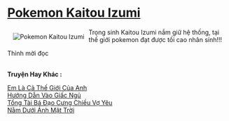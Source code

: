 <a href="https://utruyen.com/pokemon-kaitou-izumi/21679/" title="Pokemon Kaitou Izumi"><h1>Pokemon Kaitou Izumi</h1></a><div style="display:table"><img align="right" style="float: left; padding: 10px;" src="https://utruyen.com/images/story/200x260/pokemon-kaitou-izumi-1573206026.jpg" alt="Pokemon Kaitou Izumi">Trọng sinh Kaitou Izumi nắm giữ hệ thống, tại thế giới pokemon đạt được tối cao nhân sinh!!!<p></p>Thỉnh mời đọc</div><p><br><b>Truyện Hay Khác :</b></p><a href="https://utruyen.com/em-la-ca-the-gioi-cua-anh/19428/" alt="Em Là Cả Thế Giới Của Anh">Em Là Cả Thế Giới Của Anh</a><br/><a href="https://github.com/quanluxury/dammy/tree/master/truyenhay/22244/" alt="Hướng Dẫn Vào Giấc Ngủ">Hướng Dẫn Vào Giấc Ngủ</a><br/><a href="https://github.com/mlquan/truyenhay/tree/master/truyenhay/25055/" alt="Tổng Tài Bá Đạo Cưng Chiều Vợ Yêu">Tổng Tài Bá Đạo Cưng Chiều Vợ Yêu</a><br/><a href="https://github.com/quanluxury/dammy/tree/master/truyenhay/24910/" alt="Nằm Dưới Ánh Mặt Trời">Nằm Dưới Ánh Mặt Trời</a><br/>